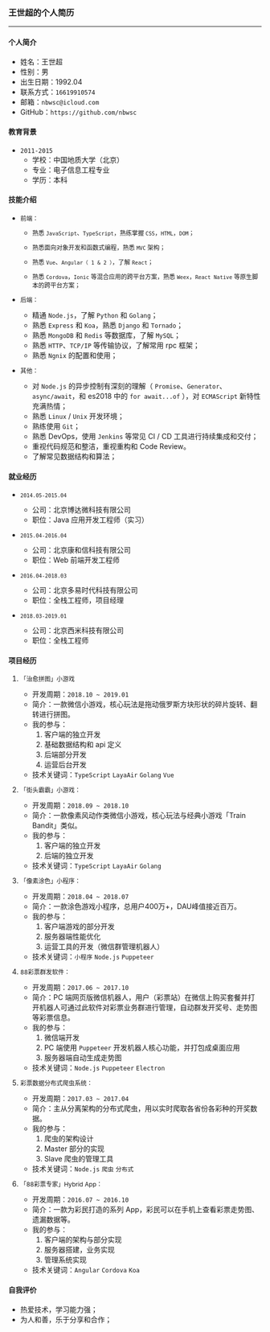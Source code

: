 ### 王世超的个人简历
---
#### 个人简介

- 姓名：王世超
- 性别：男
- 出生日期：1992.04
- 联系方式：`16619910574`
- 邮箱：`nbwsc@icloud.com`
- GitHub：`https://github.com/nbwsc`

#### 教育背景
- `2011-2015` 
    - 学校：中国地质大学（北京）
    - 专业：电子信息工程专业 
    - 学历：本科

#### 技能介绍
- 前端：
    - 熟悉 `JavaScript`、`TypeScript`，熟练掌握 `CSS`，`HTML`，`DOM`；
    - 熟悉面向对象开发和函数式编程，熟悉 `MVC` 架构；
    - 熟悉 `Vue`、`Angular（ 1 & 2 ）`，了解 `React`；
    
    - 熟悉 `Cordova`，`Ionic` 等混合应用的跨平台方案，熟悉 `Weex`，`React Native` 等原生脚本的跨平台方案；
    
- 后端：
    - 精通 `Node.js`，了解 `Python` 和 `Golang`；
    - 熟悉 `Express` 和 `Koa`，熟悉 `Django` 和 `Tornado`；
    - 熟悉 `MongoDB` 和 `Redis` 等数据库，了解 `MySQL`；
    - 熟悉 `HTTP`、`TCP/IP` 等传输协议，了解常用 rpc 框架；
    - 熟悉 `Ngnix` 的配置和使用；
    

- 其他：
    - 对 `Node.js` 的异步控制有深刻的理解（ `Promise`、`Generator`、`async/await`，和 es2018 中的 `for await...of` ），对 `ECMAScript` 新特性充满热情；
    - 熟悉 `Linux` / `Unix` 开发环境；
    - 熟练使用 `Git`；
    - 熟悉 DevOps，使用 `Jenkins` 等常见 CI / CD 工具进行持续集成和交付；
    - 重视代码规范和整洁，重视重构和 Code Review。
    - 了解常见数据结构和算法；


#### 就业经历

- `2014.05-2015.04`
    - 公司：北京博达微科技有限公司
    - 职位：Java 应用开发工程师（实习）

- `2015.04-2016.04`
    - 公司：北京康和信科技有限公司
    - 职位：Web 前端开发工程师

- `2016.04-2018.03`
    - 公司：北京多易时代科技有限公司
    - 职位：全栈工程师，项目经理

- `2018.03-2019.01`
    - 公司：北京西米科技有限公司
    - 职位：全栈工程师

#### 项目经历

1. 「治愈拼图」小游戏
    - 开发周期：`2018.10 ~ 2019.01`
    - 简介：一款微信小游戏，核心玩法是拖动俄罗斯方块形状的碎片旋转、翻转进行拼图。
    - 我的参与：
        1. 客户端的独立开发
        2. 基础数据结构和 api 定义
        3. 后端部分开发
        4. 运营后台开发
    - 技术关键词：`TypeScript` `LayaAir` `Golang` `Vue`

2. 「街头霸霸」小游戏：
    - 开发周期：`2018.09 ~ 2018.10`
    - 简介：一款像素风动作类微信小游戏，核心玩法与经典小游戏「Train Bandit」类似。
    - 我的参与：
        1. 客户端的独立开发
        2. 后端的独立开发
    - 技术关键词：`TypeScript` `LayaAir` `Golang`

3. 「像素涂色」小程序：
    - 开发周期：`2018.04 ~ 2018.07`
    - 简介：一款涂色游戏小程序，总用户400万+，DAU峰值接近百万。
    - 我的参与：
        1. 客户端游戏的部分开发
        2. 服务器端性能优化
        3. 运营工具的开发（微信群管理机器人）
    - 技术关键词：`小程序` `Node.js` `Puppeteer`

4. 88彩票群发软件：
    - 开发周期：`2017.06 ~ 2017.10`
    - 简介：PC 端网页版微信机器人，用户（彩票站）在微信上购买套餐并打开机器人可通过此软件对彩票业务群进行管理，自动群发开奖号、走势图等彩票信息。
    - 我的参与：
        1. 微信端开发
        2. PC 端使用 `Puppeteer` 开发机器人核心功能，并打包成桌面应用
        3. 服务器端自动生成走势图
    - 技术关键词：`Node.js` `Puppeteer` `Electron`

5. 彩票数据分布式爬虫系统：
    - 开发周期：`2017.03 ~ 2017.04`
    - 简介：主从分离架构的分布式爬虫，用以实时爬取各省份各彩种的开奖数据。
    - 我的参与：
        1. 爬虫的架构设计
        2. Master 部分的实现
        3. Slave 爬虫的管理工具
    - 技术关键词：`Node.js` `爬虫` `分布式`


6. 「88彩票专家」Hybrid App：
    - 开发周期：`2016.07 ~ 2016.10`
    - 简介：一款为彩民打造的系列 App，彩民可以在手机上查看彩票走势图、遗漏数据等。
    - 我的参与：
        1. 客户端的架构与部分实现
        2. 服务器搭建，业务实现
        3. 管理系统实现
    - 技术关键词：`Angular` `Cordova` `Koa`

#### 自我评价
- 热爱技术，学习能力强；
- 为人和善，乐于分享和合作；



<style>
p { font-size: 9pt; }
</style>
